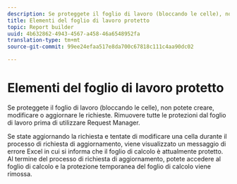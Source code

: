 ```yaml
---
description: Se proteggete il foglio di lavoro (bloccando le celle), non potete creare, modificare o aggiornare le richieste. Rimuovere tutte le protezioni dal foglio di lavoro prima di utilizzare Request Manager.
title: Elementi del foglio di lavoro protetto
topic: Report builder
uuid: 4b632862-4943-4567-a458-46a6548952fa
translation-type: tm+mt
source-git-commit: 99ee24efaa517e8da700c67818c111c4aa90dc02

---
```



# Elementi del foglio di lavoro protetto

Se proteggete il foglio di lavoro (bloccando le celle), non potete creare, modificare o aggiornare le richieste. Rimuovere tutte le protezioni dal foglio di lavoro prima di utilizzare Request Manager.

Se state aggiornando la richiesta e tentate di modificare una cella durante il processo di richiesta di aggiornamento, viene visualizzato un messaggio di errore Excel in cui si informa che il foglio di calcolo è attualmente protetto. Al termine del processo di richiesta di aggiornamento, potete accedere al foglio di calcolo e la protezione temporanea del foglio di calcolo viene rimossa.

